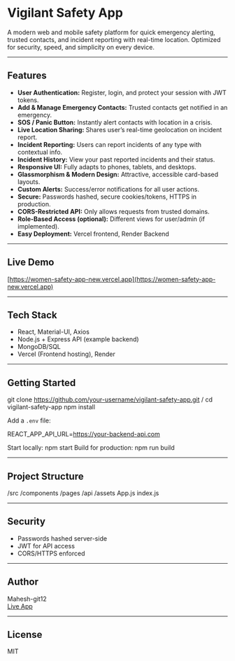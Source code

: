 # Vigilant Safety App

A modern web and mobile safety platform for quick emergency alerting, trusted contacts, and incident reporting with real-time location. Optimized for security, speed, and simplicity on every device.

---

## Features

- **User Authentication:** Register, login, and protect your session with JWT tokens.
- **Add & Manage Emergency Contacts:** Trusted contacts get notified in an emergency.
- **SOS / Panic Button:** Instantly alert contacts with location in a crisis.
- **Live Location Sharing:** Shares user’s real-time geolocation on incident report.
- **Incident Reporting:** Users can report incidents of any type with contextual info.
- **Incident History:** View your past reported incidents and their status.
- **Responsive UI:** Fully adapts to phones, tablets, and desktops.
- **Glassmorphism & Modern Design:** Attractive, accessible card-based layouts.
- **Custom Alerts:** Success/error notifications for all user actions.
- **Secure:** Passwords hashed, secure cookies/tokens, HTTPS in production.
- **CORS-Restricted API:** Only allows requests from trusted domains.
- **Role-Based Access (optional):** Different views for user/admin (if implemented).
- **Easy Deployment:** Vercel frontend, Render Backend 

---

## Live Demo

[https://women-safety-app-new.vercel.app](https://women-safety-app-new.vercel.app)

---

## Tech Stack

- React, Material-UI, Axios
- Node.js + Express API (example backend)
- MongoDB/SQL
- Vercel (Frontend hosting), Render

---

## Getting Started

git clone https://github.com/your-username/vigilant-safety-app.git /
cd vigilant-safety-app
npm install


Add a `.env` file:


REACT_APP_API_URL=https://your-backend-api.com

Start locally:
npm start
Build for production:
npm run build

---

## Project Structure
/src
/components
/pages
/api
/assets
App.js
index.js


---

## Security

- Passwords hashed server-side
- JWT for API access
- CORS/HTTPS enforced

---

## Author

Mahesh-git12  
[Live App](https://women-safety-app-new.vercel.app)

---

## License

MIT




